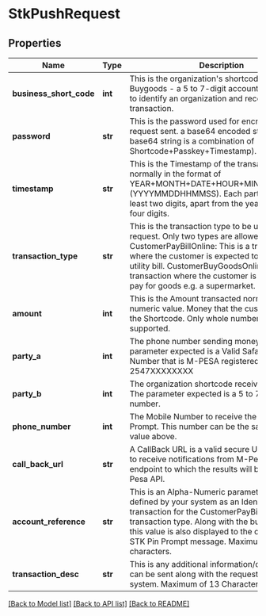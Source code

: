 # StkPushRequest

## Properties
Name | Type | Description | Notes
------------ | ------------- | ------------- | -------------
**business_short_code** | **int** | This is the organization&#x27;s shortcode (Paybill or Buygoods - a 5 to 7-digit account number) used to identify an organization and receive the transaction. | 
**password** | **str** | This is the password used for encrypting the request sent. a base64 encoded string. (The base64 string is a combination of Shortcode+Passkey+Timestamp). | 
**timestamp** | **str** | This is the Timestamp of the transaction, normally in the format of YEAR+MONTH+DATE+HOUR+MINUTE+SECOND (YYYYMMDDHHMMSS). Each part should be at least two digits, apart from the year which takes four digits. | 
**transaction_type** | **str** | This is the transaction type to be used for the request. Only two types are allowed: CustomerPayBillOnline: This is a transaction where the customer is expected to pay a bill e.g. utility bill. CustomerBuyGoodsOnline: This is a transaction where the customer is expected to pay for goods e.g. a supermarket.  | 
**amount** | **int** | This is the Amount transacted normally a numeric value. Money that the customer pays to the Shortcode. Only whole numbers are supported. | 
**party_a** | **int** | The phone number sending money. The parameter expected is a Valid Safaricom Mobile Number that is M-PESA registered in the format 2547XXXXXXXX | 
**party_b** | **int** | The organization shortcode receiving the funds. The parameter expected is a 5 to 7 digit Paybill number. | 
**phone_number** | **int** | The Mobile Number to receive the STK Pin Prompt. This number can be the same as PartyA value above. | 
**call_back_url** | **str** | A CallBack URL is a valid secure URL that is used to receive notifications from M-Pesa API. It is the endpoint to which the results will be sent by M-Pesa API. | 
**account_reference** | **str** | This is an Alpha-Numeric parameter that is defined by your system as an Identifier of the transaction for the CustomerPayBillOnline transaction type. Along with the business name, this value is also displayed to the customer in the STK Pin Prompt message. Maximum of 12 characters. | 
**transaction_desc** | **str** | This is any additional information/comment that can be sent along with the request from your system. Maximum of 13 Characters. | 

[[Back to Model list]](../README.md#documentation-for-models) [[Back to API list]](../README.md#documentation-for-api-endpoints) [[Back to README]](../README.md)

